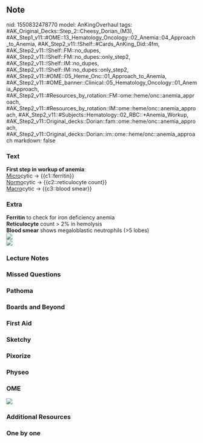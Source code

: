 ## Note
nid: 1550832478770
model: AnKingOverhaul
tags: #AK_Original_Decks::Step_2::Cheesy_Dorian_(M3), #AK_Step1_v11::#OME::13_Hematology_Oncology::02_Anemia::04_Approach_to_Anemia, #AK_Step2_v11::!Shelf::#Cards_AnKing_Did::4fm, #AK_Step2_v11::!Shelf::FM::no_dupes, #AK_Step2_v11::!Shelf::FM::no_dupes::only_step2, #AK_Step2_v11::!Shelf::IM::no_dupes, #AK_Step2_v11::!Shelf::IM::no_dupes::only_step2, #AK_Step2_v11::#OME::05_Heme_Onc::01_Approach_to_Anemia, #AK_Step2_v11::#OME_banner::Clinical::05_Hematology_Oncology::01_Anemia_Approach, #AK_Step2_v11::#Resources_by_rotation::FM::ome::heme/onc::anemia_approach, #AK_Step2_v11::#Resources_by_rotation::IM::ome::heme/onc::anemia_approach, #AK_Step2_v11::#Subjects::Hematology::02_RBC::*Anemia_Workup, #AK_Step2_v11::Original_decks::Dorian::fam::ome::heme/onc::anemia_approach, #AK_Step2_v11::Original_decks::Dorian::im::ome::heme/onc::anemia_approach
markdown: false

### Text
<div>
  <b>First step in workup of anemia</b>:
</div>
<div>
  <u>Micro</u>cytic → {{c1::ferritin}}
</div>
<div>
  <u>Normo</u>cytic → {{c2::reticulocyte count}}
</div>
<div>
  <u>Macro</u>cytic → {{c3::blood smear}}
</div>

### Extra
<div>
  <div>
    <div>
      <div>
        <b>Ferritin</b> to check for iron deficiency anemia
      </div>
      <div>
        <b>Reticulocyte</b> count > 2% in hemolysis
      </div>
      <div>
        <b>Blood smear</b> shows megaloblastic neutrophils (>5
        lobes)
      </div>
      <div style="font-style: italic;">
        <b><img src="paste-619188255195137.jpg"></b>
      </div>
    </div>
  </div>
</div>
<div style="font-style: italic;">
  <b><img src="paste-622396595765249.jpg"></b>
</div>

### Lecture Notes


### Missed Questions


### Pathoma


### Boards and Beyond


### First Aid


### Sketchy


### Pixorize


### Physeo


### OME
<div class="ome-widget">
  <a href=
  "https://onlinemeded.org/spa/hematology-oncology/anemia-approach/acquire?ref=anki">
  <img src="_OME_AnkiFlashcards_Lesson_1.png"></a>
</div>

### Additional Resources


### One by one

